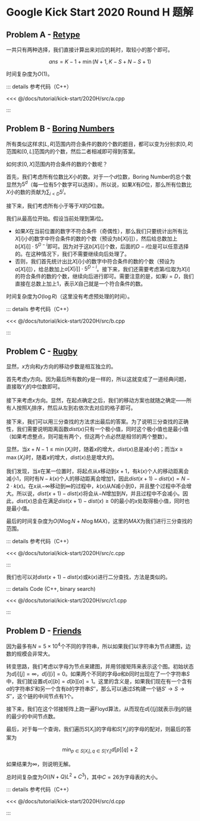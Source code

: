 # Google Kick Start 2020 Round H 题解

## Problem A - [Retype](https://codingcompetitions.withgoogle.com/kickstart/round/000000000019ff49/000000000043adc7)

一共只有两种选择，我们直接计算出来对应的耗时，取较小的那个即可。

$$
ans=K-1+\min(N + 1, K - S + N - S + 1)
$$

时间复杂度为$O(1)$。

::: details 参考代码（C++）

<<< @/docs/tutorial/kick-start/2020H/src/a.cpp

:::

## Problem B - [Boring Numbers](https://codingcompetitions.withgoogle.com/kickstart/round/000000000019ff49/000000000043b0c6)

所有类似这样求$[L,R]$范围内符合条件的数的个数的题目，都可以变为分别求$[0,R]$范围和$[0,L]$范围内的个数，然后二者相减即可得到答案。

如何求$[0,X]$范围内符合条件的数的个数呢？

首先，我们考虑所有位数比$X$小的数。对于一个$d$位数，Boring Number的总个数显然为$5^d$（每一位有$5$个数字可以选择）。所以说，如果$X$有$D$位，那么所有位数比$X$小的数的贡献为$\sum_{i<D}5^i$。

接下来，我们考虑所有小于等于$X$的$D$位数。

我们从最高位开始。假设当前处理到第$i$位。

- 如果$X$在当前位置的数字不符合条件（奇偶性），那么我们只要统计出所有比$X[i]$小的数字中符合条件的数的个数（预设为$b[X[i]]$），然后给总数加上$b[X[i]]\cdot5^{D-i}$即可。因为对于这$b[X[i]]$个数，后面的$D-i$位是可以任意选择的。在这种情况下，我们不需要继续向后处理了。
- 否则，我们首先统计出比$X[i]$小的数字中符合条件的数的个数（预设为$a[X[i]]$），给总数加上$a[X[i]]\cdot5^{D-i}$。接下来，我们还需要考虑第$i$位取为$X[i]$的符合条件的数的个数，继续向后进行即可。需要注意的是，如果$i=D$，我们直接在总数上加上$1$，表示$X$自己就是一个符合条件的数。

时间复杂度为$O(\log R)$（这里没有考虑预处理的时间）。

::: details 参考代码（C++）

<<< @/docs/tutorial/kick-start/2020H/src/b.cpp

:::

## Problem C - [Rugby](https://codingcompetitions.withgoogle.com/kickstart/round/000000000019ff49/000000000043b027)

显然，$x$方向和$y$方向的移动步数是相互独立的。

首先考虑$y$方向。因为最后所有数的$y$是一样的，所以这就变成了一道经典问题，直接取$Y_i$的中位数即可。

接下来考虑$x$方向。显然，在起点确定之后，我们的移动方案也就随之确定——所有人按照$X_i$排序，然后从左到右依次去对应的格子即可。

接下来，我们可以用三分查找的方法求出最后的答案。为了说明三分查找的正确性，我们需要说明距离函数$dist(x)$只有一个极小值，同时这个极小值也是最小值（如果考虑整点，则可能有两个，但这两个点必然是相邻的两个整数）。

显然，当$x+N-1\leq\min(X_i)$时，随着$x$的增大，$dist(x)$总是减小的；而当$x\geq\max(X_i)$时，随着$x$的增大，$dist(x)$总是增大的。

我们发现，当$x$在某一位置时，将起点从$x$移动到$x+1$，有$k(x)$个人的移动距离会减小$1$，同时有$N-k(x)$个人的移动距离会增加$1$，因此$dist(x+1)-dist(x)=N-2\cdot k(x)$。在$x$从$-\infty$移动到$\infty$的过程中，$k(x)$从$N$减小到$0$，并且整个过程中不会增大。所以说，$dist(x+1)-dist(x)$将会从$-N$增加到$N$，并且过程中不会减小。因此，$dist(x)$总会在满足$dist(x+1)-dist(x)\geq0$的最小的$x$处取得极小值，同时也是最小值。

最后的时间复杂度为$O(N\log N+N\log MAX)$，这里的$MAX$为我们进行三分查找的范围。

::: details 参考代码（C++）

<<< @/docs/tutorial/kick-start/2020H/src/c.cpp

:::

我们也可以对$dist(x+1)-dist(x)$或$k(x)$进行二分查找，方法是类似的。

::: details Code (C++, binary search)

<<< @/docs/tutorial/kick-start/2020H/src/c1.cpp

:::

## Problem D - [Friends](https://codingcompetitions.withgoogle.com/kickstart/round/000000000019ff49/000000000043aee7)

因为最多有$N=5\times10^4$个不同的字符串，所以如果我们以字符串为节点建图，边数的规模会非常大。

转变思路，我们考虑以字母为节点来建图，并用邻接矩阵来表示这个图。初始状态为$d[i][j]=\infty$，$d[i][i]=0$。如果两个不同的字母$a$和$b$同时出现在了一个字符串$S$中，我们就设置$d[a][b]=d[b][a]=1$。这里的含义是，如果我们现在有一个含有$a$的字符串$S'$和另一个含有$b$的字符串$S''$，那么可以通过$S$构建一个链$S'\to S\to S''$，这个链的中间节点有$1$个。

接下来，我们在这个邻接矩阵上跑一遍Floyd算法，从而现在$d[i][j]$就表示$i$到$j$的链的最少的中间节点数。

最后，对于每一个查询，我们遍历$S[X_i]$的字母和$S[Y_i]$的字母的配对，则最后的答案为

$$
\min_{p\in S[X_i],q\in S[Y_i]}d[p][q] + 2
$$

如果结果为$\infty$，则说明无解。

总时间复杂度为$O((N+Q)L^2+C^3)$，其中$C=26$为字母表的大小。
 
::: details 参考代码（C++）

<<< @/docs/tutorial/kick-start/2020H/src/d.cpp

:::

<Utterances />